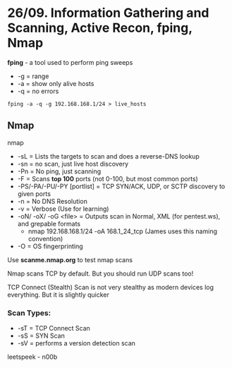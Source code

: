 # 26/09. Information Gathering and Scanning, Active Recon, fping, Nmap

**fping** - a tool used to perform ping sweeps

* \-g = range
* \-a = show only alive hosts
* \-q = no errors

`fping -a -q -g 192.168.168.1/24 > live_hosts`

## Nmap

nmap

* \-sL = Lists the targets to scan and does a reverse-DNS lookup
* \-sn = no scan, just live host discovery
* \-Pn = No ping, just scanning
* \-F = Scans **top 100** ports (not 0-100, but most common ports)
* \-PS/-PA/-PU/-PY \[portlist] = TCP SYN/ACK, UDP, or SCTP discovery to given ports
* \-n = No DNS Resolution
* \-v = Verbose (Use for learning)
* \-oN/ -oX/ -oG \<file> = Outputs scan in Normal, XML (for pentest.ws), and grepable formats
  * nmap 192.168.168.1/24 -oA 168.1\_24\_tcp (James uses this naming convention)
* \-O = OS fingerprinting

Use **scanme.nmap.org** to test nmap scans

Nmap scans TCP by default. But you should run UDP scans too!

TCP Connect (Stealth) Scan is not very stealthy as modern devices log everything. But it is slightly quicker

### Scan Types:

* \-sT = TCP Connect Scan
* \-sS = SYN Scan
* \-sV = performs a version detection scan



leetspeek - n00b
